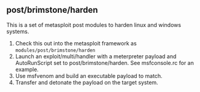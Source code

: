 post/brimstone/harden
---------------------

This is a set of metasploit post modules to harden linux and windows systems.

1. Check this out into the metasploit framework as `modules/post/brimstone/harden`
2. Launch an exploit/multi/handler with a meterpreter payload and AutoRunScript set to post/brimstone/harden. See msfconsole.rc for an example.
3. Use msfvenom and build an executable payload to match.
4. Transfer and detonate the payload on the target system.